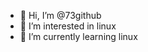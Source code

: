- 👋 Hi, I’m @73github
- 👀 I’m interested in linux
- 🌱 I’m currently learning linux

<!---
73github/73github is a ✨ special ✨ repository because its `README.md` (this file) appears on your GitHub profile.
You can click the Preview link to take a look at your changes.
--->
